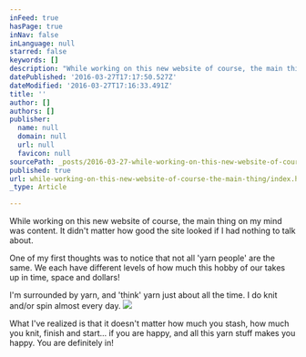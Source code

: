 ```yaml
---
inFeed: true
hasPage: true
inNav: false
inLanguage: null
starred: false
keywords: []
description: "While working on this new website of course, the main thing on my mind was content. It didn't matter how good the site looked if I had nothing to talk about."
datePublished: '2016-03-27T17:17:50.527Z'
dateModified: '2016-03-27T17:16:33.491Z'
title: ''
author: []
authors: []
publisher:
  name: null
  domain: null
  url: null
  favicon: null
sourcePath: _posts/2016-03-27-while-working-on-this-new-website-of-course-the-main-thing.md
published: true
url: while-working-on-this-new-website-of-course-the-main-thing/index.html
_type: Article

---
```

While working on this new website of course, the main thing on my mind was content. It didn't matter how good the site looked if I had nothing to talk about.

One of my first thoughts was to notice that not all 'yarn people' are the same. We each have different levels of how much this hobby of our takes up in time, space and dollars! 

I'm surrounded by yarn, and 'think' yarn just about all the time. I do knit and/or spin almost every day. ![](https://the-grid-user-content.s3-us-west-2.amazonaws.com/f16ecd5d-1639-45de-b88c-e55d20c2d029.jpg)

What I've realized is that it doesn't matter how much you stash, how much you knit, finish and start... if you are happy, and all this yarn stuff makes you happy. You are definitely in!